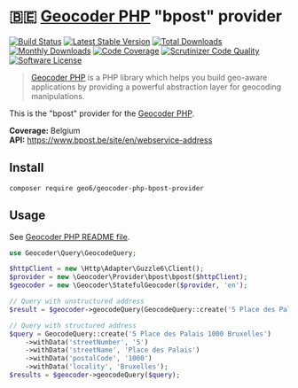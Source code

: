 # :belgium: [Geocoder PHP](https://github.com/geocoder-php/Geocoder) "bpost" provider

[![Build Status](https://travis-ci.org/geo6/geocoder-php-bpost-provider.svg?branch=master)](https://travis-ci.org/geo6/geocoder-php-bpost-provider)
[![Latest Stable Version](https://poser.pugx.org/geo6/geocoder-php-bpost-provider/v/stable)](https://packagist.org/packages/geo6/geocoder-php-bpost-provider)
[![Total Downloads](https://poser.pugx.org/geo6/geocoder-php-bpost-provider/downloads)](https://packagist.org/packages/geo6/geocoder-php-bpost-provider)
[![Monthly Downloads](https://poser.pugx.org/geo6/geocoder-php-bpost-provider/d/monthly.png)](https://packagist.org/packages/geo6/geocoder-php-bpost-provider)
[![Code Coverage](https://scrutinizer-ci.com/g/geo6/geocoder-php-bpost-provider/badges/coverage.png?b=master)](https://scrutinizer-ci.com/g/geo6/geocoder-php-bpost-provider/?branch=master)
[![Scrutinizer Code Quality](https://scrutinizer-ci.com/g/geo6/geocoder-php-bpost-provider/badges/quality-score.png?b=master)](https://scrutinizer-ci.com/g/geo6/geocoder-php-bpost-provider/?branch=master)
[![Software License](https://img.shields.io/badge/license-MIT-brightgreen.svg)](LICENSE)

> [Geocoder PHP](https://github.com/geocoder-php/Geocoder) is a PHP library which helps you build geo-aware applications by providing a powerful abstraction layer for geocoding manipulations.

This is the "bpost" provider for the [Geocoder PHP](https://github.com/geocoder-php/Geocoder).

**Coverage:** Belgium  
**API:** <https://www.bpost.be/site/en/webservice-address>

## Install

    composer require geo6/geocoder-php-bpost-provider

## Usage

See [Geocoder PHP README file](https://github.com/geocoder-php/Geocoder/blob/master/README.md).

```php
use Geocoder\Query\GeocodeQuery;

$httpClient = new \Http\Adapter\Guzzle6\Client();
$provider = new \Geocoder\Provider\bpost\bpost($httpClient);
$geocoder = new \Geocoder\StatefulGeocoder($provider, 'en');

// Query with unstructured address
$result = $geocoder->geocodeQuery(GeocodeQuery::create('5 Place des Palais 1000 Bruxelles'));

// Query with structured address
$query = GeocodeQuery::create('5 Place des Palais 1000 Bruxelles')
    ->withData('streetNumber', '5')
    ->withData('streetName', 'Place des Palais')
    ->withData('postalCode', '1000')
    ->withData('locality', 'Bruxelles');
$results = $geocoder->geocodeQuery($query);
```
